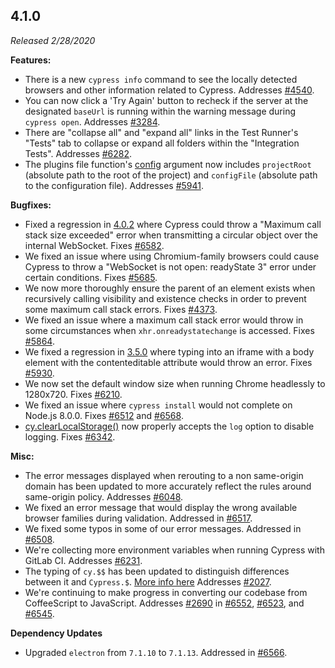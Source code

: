 ## 4.1.0

_Released 2/28/2020_

**Features:**

- There is a new `cypress info` command to see the locally detected browsers and other information related to Cypress. Addresses [#4540](https://github.com/cypress-io/cypress/issues/4540).
- You can now click a 'Try Again' button to recheck if the server at the designated `baseUrl` is running within the warning message during `cypress open`. Addresses [#3284](https://github.com/cypress-io/cypress/issues/3284).
- There are "collapse all" and "expand all" links in the Test Runner's "Tests" tab to collapse or expand all folders within the "Integration Tests". Addresses [#6282](https://github.com/cypress-io/cypress/issues/6282).
- The plugins file function's [config](/api/plugins/configuration-api) argument now includes `projectRoot` (absolute path to the root of the project) and `configFile` (absolute path to the configuration file). Addresses [#5941](https://github.com/cypress-io/cypress/issues/5941).

**Bugfixes:**

- Fixed a regression in [4.0.2](#4-0-2) where Cypress could throw a "Maximum call stack size exceeded" error when transmitting a circular object over the internal WebSocket. Fixes [#6582](https://github.com/cypress-io/cypress/issues/6582).
- We fixed an issue where using Chromium-family browsers could cause Cypress to throw a "WebSocket is not open: readyState 3" error under certain conditions. Fixes [#5685](https://github.com/cypress-io/cypress/issues/5685).
- We now more thoroughly ensure the parent of an element exists when recursively calling visibility and existence checks in order to prevent some maximum call stack errors. Fixes [#4373](https://github.com/cypress-io/cypress/issues/4373).
- We fixed an issue where a maximum call stack error would throw in some circumstances when `xhr.onreadystatechange` is accessed. Fixes [#5864](https://github.com/cypress-io/cypress/issues/5864).
- We fixed a regression in [3.5.0](#3-5-0) where typing into an iframe with a body element with the contenteditable attribute would throw an error. Fixes [#5930](https://github.com/cypress-io/cypress/issues/5930).
- We now set the default window size when running Chrome headlessly to 1280x720. Fixes [#6210](https://github.com/cypress-io/cypress/issues/6210).
- We fixed an issue where `cypress install` would not complete on Node.js 8.0.0. Fixes [#6512](https://github.com/cypress-io/cypress/issues/6512) and [#6568](https://github.com/cypress-io/cypress/issues/6568).
- [cy.clearLocalStorage()](/api/commands/clearlocalstorage) now properly accepts the `log` option to disable logging. Fixes [#6342](https://github.com/cypress-io/cypress/issues/6342).

**Misc:**

- The error messages displayed when rerouting to a non same-origin domain has been updated to more accurately reflect the rules around same-origin policy. Addresses [#6048](https://github.com/cypress-io/cypress/issues/6048).
- We fixed an error message that would display the wrong available browser families during validation. Addressed in [#6517](https://github.com/cypress-io/cypress/pull/6517).
- We fixed some typos in some of our error messages. Addressed in [#6508](https://github.com/cypress-io/cypress/pull/6508).
- We're collecting more environment variables when running Cypress with GitLab CI. Addresses [#6231](https://github.com/cypress-io/cypress/issues/6231).
- The typing of `cy.$$` has been updated to distinguish differences between it and `Cypress.$`. [More info here](/api/utilities/$#Cypress-vs-cy) Addresses [#2027](https://github.com/cypress-io/cypress/issues/2027).
- We're continuing to make progress in converting our codebase from CoffeeScript to JavaScript. Addresses [#2690](https://github.com/cypress-io/cypress/issues/2690) in [#6552](https://github.com/cypress-io/cypress/pull/6552), [#6523](https://github.com/cypress-io/cypress/pull/6523), and [#6545](https://github.com/cypress-io/cypress/pull/6545).

**Dependency Updates**

- Upgraded `electron` from `7.1.10` to `7.1.13`. Addressed in [#6566](https://github.com/cypress-io/cypress/pull/6566).
